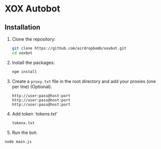 # XOX Autobot

## Installation

1. Clone the repository:

   ```sh
   git clone https://github.com/airdropbomb/xoxbot.git
   cd xoxbot
   ```

2. Install the packages:

   ```sh
   npm install
   ```

3. Create a `proxy.txt` file in the root directory and add your proxies (one per line) (Optional).

   ```
   http://user:pass@host:port
   http://user:pass@host:port
   http://user:pass@host:port
   ```
   
4. Add token `tokens.txt'
      
   ```sh
   tokenx.txt
   ```

5. Run the bot:

  ```sh
  node main.js
  ```

